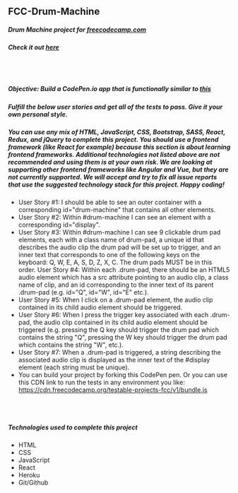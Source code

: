 ## FCC-Drum-Machine
##### Drum Machine project for [freecodecamp.com](https://learn.freecodecamp.org/front-end-libraries/front-end-libraries-projects/build-a-drum-machine)
##### Check it out [here](https://fcc-drum-machine.herokuapp.com/)

<br/>
<br/>

##### Objective: Build a CodePen.io app that is functionally similar to [this](https://codepen.io/freeCodeCamp/full/MJyNMd)
##### Fulfill the below user stories and get all of the tests to pass. Give it your own personal style.
##### You can use any mix of HTML, JavaScript, CSS, Bootstrap, SASS, React, Redux, and jQuery to complete this project. You should use a frontend framework (like React for example) because this section is about learning frontend frameworks. Additional technologies not listed above are not recommended and using them is at your own risk. We are looking at supporting other frontend frameworks like Angular and Vue, but they are not currently supported. We will accept and try to fix all issue reports that use the suggested technology stack for this project. Happy coding!
- User Story #1: I should be able to see an outer container with a corresponding id="drum-machine" that contains all other elements.
- User Story #2: Within #drum-machine I can see an element with a corresponding id="display".
- User Story #3: Within #drum-machine I can see 9 clickable drum pad elements, each with a class name of drum-pad, a unique id that describes the audio clip the drum pad will be set up to trigger, and an inner text that corresponds to one of the following keys on the keyboard: Q, W, E, A, S, D, Z, X, C. The drum pads MUST be in this order.
User Story #4: Within each .drum-pad, there should be an HTML5 audio element which has a src attribute pointing to an audio clip, a class name of clip, and an id corresponding to the inner text of its parent .drum-pad (e.g. id="Q", id="W", id="E" etc.).
- User Story #5: When I click on a .drum-pad element, the audio clip contained in its child audio element should be triggered.
- User Story #6: When I press the trigger key associated with each .drum-pad, the audio clip contained in its child audio element should be triggered (e.g. pressing the Q key should trigger the drum pad which contains the string "Q", pressing the W key should trigger the drum pad which contains the string "W", etc.).
- User Story #7: When a .drum-pad is triggered, a string describing the associated audio clip is displayed as the inner text of the #display element (each string must be unique).
- You can build your project by forking this CodePen pen. Or you can use this CDN link to run the tests in any environment you like: https://cdn.freecodecamp.org/testable-projects-fcc/v1/bundle.js

<br/>
<br/>

##### Technologies used to complete this project
- HTML
- CSS
- JavaScript
- React
- Heroku
- Git/Github
